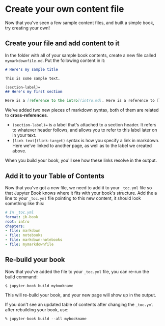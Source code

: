 # Create your own content file

Now that you've seen a few sample content files, and built a simple book, try creating your own!

## Create your file and add content to it

In the folder with all of your sample book contents, create a new file called `mymarkdownfile.md`. Put the following content in it:

```md
# Here's my sample title

This is some sample text.

(section-label)=
## Here's my first section

Here is a [reference to the intro](intro.md). Here is a reference to [](section-label).
```

We've added two new pieces of markdown syntax, both of them are related to **cross-references**.

- `(section-label)=` is a label that's attached to a section header. It refers to whatever header follows, and allows you to refer to this label later on in your text.
- `[link text](link-target)` syntax is how you specify a link in markdown. Here we've linked to another page, as well as to the label we created above.

When you build your book, you'll see how these links resolve in the output.

## Add it to your Table of Contents

Now that you've got a new file, we need to add it to your `_toc.yml` file so that Jupyter Book knows where it fits with your book's structure.
Add the a line to your `_toc.yml` file pointing to this new content, it should look something like this:

```yaml
# In _toc.yml
format: jb-book
root: intro
chapters:
- file: markdown
- file: notebooks
- file: markdown-notebooks
- file: mymarkdownfile
```

## Re-build your book

Now that you've added the file to your `_toc.yml` file, you can re-run the build command:

```console
$ jupyter-book build mybookname
```

This will re-build your book, and your new page will show up in the output.

If you don't see an updated table of contents after changing the `_toc.yml` after rebuilding your book, use:

```console
% jupyter-book build --all mybookname
```

